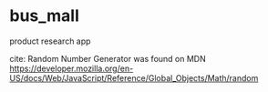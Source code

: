 # bus_mall
product research app

cite:
Random Number Generator was found on MDN
https://developer.mozilla.org/en-US/docs/Web/JavaScript/Reference/Global_Objects/Math/random
